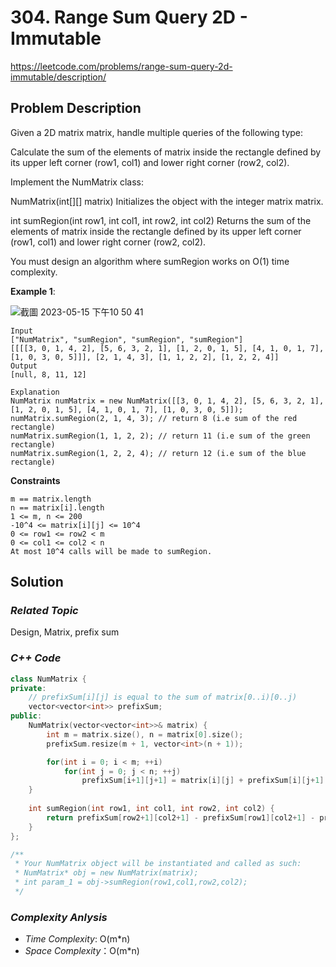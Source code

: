 # 304. Range Sum Query 2D - Immutable
https://leetcode.com/problems/range-sum-query-2d-immutable/description/

## Problem Description

Given a 2D matrix matrix, handle multiple queries of the following type:

Calculate the sum of the elements of matrix inside the rectangle defined by its upper left corner (row1, col1) and lower right corner (row2, col2).

Implement the NumMatrix class:

NumMatrix(int[][] matrix) Initializes the object with the integer matrix matrix.

int sumRegion(int row1, int col1, int row2, int col2) Returns the sum of the elements of matrix inside the rectangle defined by its upper left corner (row1, col1) and lower right corner (row2, col2).

You must design an algorithm where sumRegion works on O(1) time complexity.


**Example 1**:

![截圖 2023-05-15 下午10 50 41](https://github.com/Eddiecc06/LeetCode/assets/18256877/eed86f3d-1cf7-456b-9dcf-4b25b2aa7f25)

```
Input
["NumMatrix", "sumRegion", "sumRegion", "sumRegion"]
[[[[3, 0, 1, 4, 2], [5, 6, 3, 2, 1], [1, 2, 0, 1, 5], [4, 1, 0, 1, 7], [1, 0, 3, 0, 5]]], [2, 1, 4, 3], [1, 1, 2, 2], [1, 2, 2, 4]]
Output
[null, 8, 11, 12]

Explanation
NumMatrix numMatrix = new NumMatrix([[3, 0, 1, 4, 2], [5, 6, 3, 2, 1], [1, 2, 0, 1, 5], [4, 1, 0, 1, 7], [1, 0, 3, 0, 5]]);
numMatrix.sumRegion(2, 1, 4, 3); // return 8 (i.e sum of the red rectangle)
numMatrix.sumRegion(1, 1, 2, 2); // return 11 (i.e sum of the green rectangle)
numMatrix.sumRegion(1, 2, 2, 4); // return 12 (i.e sum of the blue rectangle)

```

**Constraints**
```
m == matrix.length
n == matrix[i].length
1 <= m, n <= 200
-10^4 <= matrix[i][j] <= 10^4
0 <= row1 <= row2 < m
0 <= col1 <= col2 < n
At most 10^4 calls will be made to sumRegion.
```

## Solution

### _Related Topic_
   Design, Matrix, prefix sum

### _C++ Code_
```cpp
class NumMatrix {
private:
    // prefixSum[i][j] is equal to the sum of matrix[0..i)[0..j)
    vector<vector<int>> prefixSum;
public:
    NumMatrix(vector<vector<int>>& matrix) {
        int m = matrix.size(), n = matrix[0].size();
        prefixSum.resize(m + 1, vector<int>(n + 1));

        for(int i = 0; i < m; ++i)
            for(int j = 0; j < n; ++j)
                prefixSum[i+1][j+1] = matrix[i][j] + prefixSum[i][j+1] + prefixSum[i+1][j] - prefixSum[i][j];
    }
    
    int sumRegion(int row1, int col1, int row2, int col2) {
        return prefixSum[row2+1][col2+1] - prefixSum[row1][col2+1] - prefixSum[row2+1][col1] + prefixSum[row1][col1];
    }
};

/**
 * Your NumMatrix object will be instantiated and called as such:
 * NumMatrix* obj = new NumMatrix(matrix);
 * int param_1 = obj->sumRegion(row1,col1,row2,col2);
 */
```

### _Complexity Anlysis_
- _Time Complexity_: O(m*n)
- _Space Complexity_：O(m*n)
